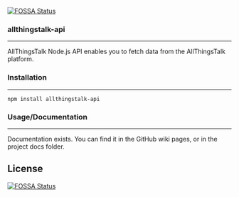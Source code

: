 [![FOSSA Status](https://app.fossa.io/api/projects/git%2Bgithub.com%2Fjonasclaes%2Fallthingstalk-api.svg?type=shield)](https://app.fossa.io/projects/git%2Bgithub.com%2Fjonasclaes%2Fallthingstalk-api?ref=badge_shield)

### allthingstalk-api

------------

AllThingsTalk Node.js API enables you to fetch data from the AllThingsTalk platform.

### Installation

------------

`npm install allthingstalk-api`

### Usage/Documentation

------------

Documentation exists. You can find it in the GitHub wiki pages, or in the project docs folder.


## License
[![FOSSA Status](https://app.fossa.io/api/projects/git%2Bgithub.com%2Fjonasclaes%2Fallthingstalk-api.svg?type=large)](https://app.fossa.io/projects/git%2Bgithub.com%2Fjonasclaes%2Fallthingstalk-api?ref=badge_large)